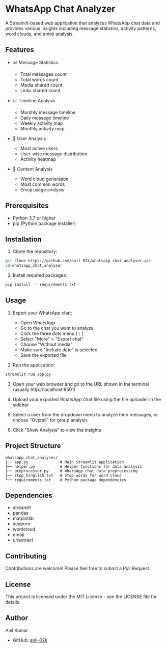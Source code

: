 # WhatsApp Chat Analyzer

A Streamlit-based web application that analyzes WhatsApp chat data and provides various insights including message statistics, activity patterns, word clouds, and emoji analysis.

## Features

- 📊 Message Statistics
  - Total messages count
  - Total words count
  - Media shared count
  - Links shared count

- 📈 Timeline Analysis
  - Monthly message timeline
  - Daily message timeline
  - Weekly activity map
  - Monthly activity map

- 👥 User Analysis
  - Most active users
  - User-wise message distribution
  - Activity heatmap

- 📝 Content Analysis
  - Word cloud generation
  - Most common words
  - Emoji usage analysis

## Prerequisites

- Python 3.7 or higher
- pip (Python package installer)

## Installation

1. Clone the repository:
```bash
git clone https://github.com/anil-02k/whatsapp_chat_analyser.git
cd whatsapp_chat_analyser
```

2. Install required packages:
```bash
pip install -r requirements.txt
```

## Usage

1. Export your WhatsApp chat:
   - Open WhatsApp
   - Go to the chat you want to analyze
   - Click the three dots menu (⋮)
   - Select "More" > "Export chat"
   - Choose "Without media"
   - Make sure "Include date" is selected
   - Save the exported file

2. Run the application:
```bash
streamlit run app.py
```

3. Open your web browser and go to the URL shown in the terminal (usually http://localhost:8501)

4. Upload your exported WhatsApp chat file using the file uploader in the sidebar

5. Select a user from the dropdown menu to analyze their messages, or choose "Overall" for group analysis

6. Click "Show Analysis" to view the insights

## Project Structure

```
whatsapp_chat_analyser/
├── app.py              # Main Streamlit application
├── helper.py           # Helper functions for data analysis
├── preprocessor.py     # WhatsApp chat data preprocessing
├── stop_hinglish.txt   # Stop words for word cloud
└── requirements.txt    # Python package dependencies
```

## Dependencies

- streamlit
- pandas
- matplotlib
- seaborn
- wordcloud
- emoji
- urlextract

## Contributing

Contributions are welcome! Please feel free to submit a Pull Request.

## License

This project is licensed under the MIT License - see the LICENSE file for details.

## Author

Anil Kumar
- GitHub: [anil-02k](https://github.com/anil-02k)
